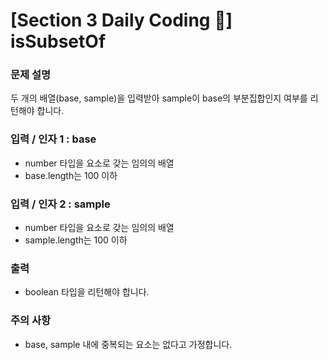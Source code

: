 # [Section 3 Daily Coding 🌟] isSubsetOf

### 문제 설명

<p>두 개의 배열(base, sample)을 입력받아 sample이 base의 부분집합인지 여부를 리턴해야 합니다.</p>

### 입력 / 인자 1 : base

 <ul>
    <li>number 타입을 요소로 갖는 임의의 배열</li>
    <li>base.length는 100 이하</li>
 </ul>

### 입력 / 인자 2 : sample

 <ul>
    <li>number 타입을 요소로 갖는 임의의 배열</li>
    <li>sample.length는 100 이하</li>
 </ul>

### 출력

 <ul>
    <li>boolean 타입을 리턴해야 합니다.</li>
 </ul>

### 주의 사항

 <ul>
    <li>base, sample 내에 중복되는 요소는 없다고 가정합니다.</li>
 </ul>
